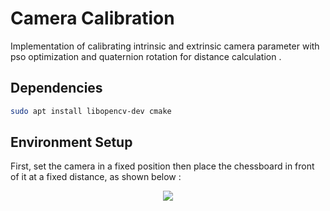 # Camera Calibration

Implementation of calibrating intrinsic and extrinsic camera parameter
with pso optimization and quaternion rotation for distance calculation .


## Dependencies

```bash
sudo apt install libopencv-dev cmake
```

## Environment Setup

First, set the camera in a fixed position then place the chessboard in front of it at a fixed distance,
as shown below :

<p align="center">
<img src = "https://github.com/ErfanFathi/camera-calibration/blob/master/utils/setup.jpg"</img>
</p>
